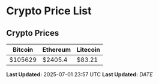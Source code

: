 # Crypto Price List

## Crypto Prices
| Bitcoin | Ethereum | Litecoin |
| ------- | -------- | -------- |
| $105629 | $2405.4 | $83.21 |
**Last Updated:** 2025-07-01 23:57 UTC
**Last Updated:** $DATE$
